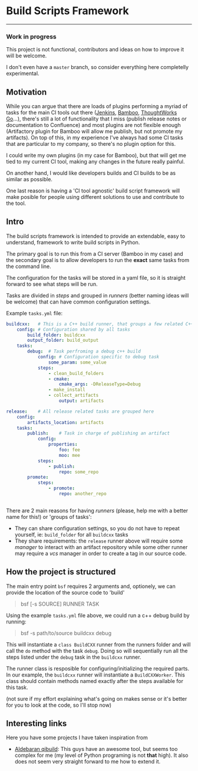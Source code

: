 # Build Scripts Framework
---
### Work in progress
This project is not functional, contributors and ideas on how to improve it will be welcome.

I don't even have a `master` branch, so consider everything here completelly experimental.

## Motivation
While you can argue that there are loads of plugins performing a myriad of tasks for the main CI tools out there ([Jenkins](http://jenkins-ci.org), [Bamboo](http://atlassian.com), [ThoughtWorks Go](http://thoughtworks.com)...), there's still a lot of functionality that I miss (publish release notes or documentation to Confluence) and most plugins are not flexible enough (Artifactory plugin for Bamboo will allow me publish, but not promote my artifacts). On top of this, in my experience I've always had some CI tasks that are particular to my company, so there's no plugin option for this.

I could write my own plugins (in my case for Bamboo), but that will get me tied to my current CI tool, making any changes in the future really painful. 

On another hand, I would like developers builds and CI builds to be as similar as possible.

One last reason is having a 'CI tool agnostic' build script framework will make posible for people using different solutions to use and contribute to the tool.

## Intro
The build scripts framework is intended to provide an extendable, easy to understand,
framework to write build scripts in Python.

The primary goal is to run this from a CI server (Bamboo in my case) and the secondary goal
is to allow developers to run the **exact** same tasks from the command line.

The configuration for the tasks will be stored in a yaml file, so it is straight forward to see what steps will be run.

Tasks are divided in _steps_ and grouped in _runners_ (better naming ideas will be welcome) that can have common configuration settings.

Example `tasks.yml` file:

```yaml
buildcxx:   # This is a C++ build runner, that groups a few related C++ tasks
    config: # Configuration shared by all tasks
        build_folder: buildcxx
        output_folder: build_output
    tasks:
        debug:  # Task perfroming a debug c++ build
            config: # Configuration specific to debug task
                some_param: some_value
            steps:
                - clean_build_folders
                - cmake:
                    cmake_args: -DReleaseType=Debug
                - make_install
                - collect_artifacts
                    output: artifacts

release:    # All release related tasks are grouped here
    config:
        artifacts_location: artifacts
    tasks:
        publish:    # Task in charge of publishing an artifact
            config:
                properties:
                    foo: fee
                    moo: mee
            steps:
                - publish:
                    repo: some_repo
        promote:
            steps:
                - promote:
                    repo: another_repo
                    
```                    
                
There are 2 main reasons for having _runners_ (please, help me with a better name for this!) or 'groups of tasks':

* They can share configuration settings, so you do not have to repeat yourself, ie: `build_folder` for all `buildcxx` tasks
* They share requirements: the `release` runner above will require some _manager_ to interact with an artifact repository while some
other runner may require a _vcs_ manager in order to create a tag in our source code.

## How the project is structured
The main entry point `bsf` requires 2 arguments and, optionely, we can provide the location of the source code to 'build'

> bsf [-s SOURCE] RUNNER TASK

Using the example `tasks.yml` file above, we could run a c++ debug build by running:

> bsf -s path/to/source buildcxx debug

This will instantiate a `class BuildCXX` runner from the runners folder and will call the `do` method with the task `debug`. Doing so will sequentially run all the steps listed under the `debug` task in the `buildcxx` runner.

The runner class is resposible for configuring/initializing the required parts. In our example, the `buildcxx` runner will instantiate a `BuildCXXWorker`. This class should contain methods named exactly after the steps available for this task.

(not sure if my effort explaining what's going on makes sense or it's better for you to look at the code, so I'll stop now)

## Interesting links
Here you have some projects I have taken inspiration from

* [Aldebaran qibuild](https://github.com/aldebaran/qibuild): This guys have an awesome tool, but seems too complex for me (my level of Python programing is not **that** high). It also does not seem very straight forward to me how to extend it.
